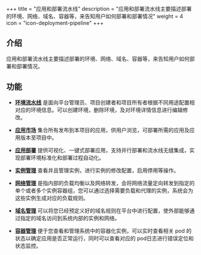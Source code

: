 ﻿+++
title = "应用和部署流水线"
description = "应用和部署流水线主要描述部署的环境、网络、域名、容器等，来告知用户如何部署和部署情况"
weight = 4
icon = "icon-deployment-pipeline"
+++

<h2 id="1">介绍</h2>

应用和部署流水线主要描述部署的环境、网络、域名、容器等，来告知用户如何部署和部署情况。

<h2 id="2">功能</h2>

 - [**环境流水线**](../deployment-pipeline/environment-pipeline) 是面向平台管理员、项目创建者和项目所有者根据不同用途配置相对应的环境信息。可以创建环境，删除环境，及对环境详情信息进行编辑修改。

 - [**应用市场**](../deployment-pipeline/application-market) 集合所有发布到本项目的应用，供用户浏览，可部署所需的应用及应用版本至项目中。

 - [**应用部署**](../deployment-pipeline/application-deployment) 提供可视化、一键式部署应用，支持并行部署和流水线无缝集成，实现部署环境标准化和部署过程自动化。
 
 - [**实例管理**](../deployment-pipeline/instance) 查看并且管理实例，进行实例的修改配置，启用停用等操作。

 - [**网络管理**](../deployment-pipeline/service) 是指内部的负载均衡以及网络转发，会将网络流量定向转发到指定的单个或者多个实例容器组，您可以通过选择需要负载和代理的实例，系统会为这些实例生成对应的负载规则。

 - [**域名管理**](../deployment-pipeline/ingress) 可以将您已经预定义好的域名规则在平台中进行配置，使外部能够通过指定的域名访问到系统内部的实例和网络。

 - [**容器管理**](../deployment-pipeline/container) 便于您查看和管理系统中的容器化实例，可以实时查看相关 pod 的状态以确定应用是否正常运行，同时可以查看对应的 pod日志进行错误定位和状态监控。